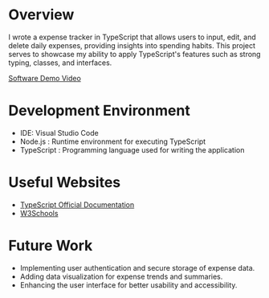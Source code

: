 # Overview

I wrote a expense tracker in TypeScript that allows users to input, edit, and delete daily expenses, providing insights into spending habits. This project serves to showcase my ability to apply TypeScript's features such as strong typing, classes,  and interfaces. 


[Software Demo Video](http://youtube.link.goes.here)

# Development Environment

- IDE: Visual Studio Code
- Node.js : Runtime environment for executing TypeScript
- TypeScript : Programming language used for writing the application

# Useful Websites

- [TypeScript Official Documentation](https://www.typescriptlang.org/docs/)
- [W3Schools ](https://www.w3schools.com/)

# Future Work

- Implementing user authentication and secure storage of expense data.
- Adding data visualization for expense trends and summaries.
- Enhancing the user interface for better usability and accessibility.